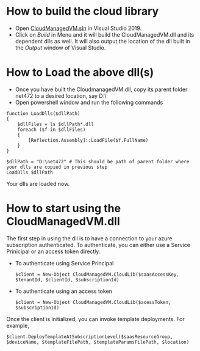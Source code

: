 # How to build the cloud library
* Open [CloudManagedVM.sln](https://github.com/Azure-Samples/azure-stack-edge-deploy-vms/blob/master/dotnetSamples/CloudManaged/CloudManagedVM/CloudManagedVM.sln) in Visual Studio 2019.
* Click on *Build* in Menu and it will build the CloudManagedVM.dll and its dependent dlls as well.
  It will also output the location of the dll built in the *Output* window of Visual Studio.
  
# How to Load the above dll(s)
* Once you have built the CloudmanagedVM.dll, copy its parent folder net472 to a desired location, say D:\
* Open powershell window and run the following commands
```
function LoadDlls($dllPath)
{
    $dllFiles = ls $dllPath*.dll
    foreach ($f in $dllFiles)
    {
        [Reflection.Assembly]::LoadFile($f.FullName)
    }
}

$dllPath = "D:\net472" # This should be path of parent folder where your dlls are copied in previous step
LoadDlls $dllPath
```
Your dlls are loaded now.

# How to start using the CloudManagedVM.dll
The first step in using the dll is to have a connection to your azure subscription authenticated.
To authenticate, you can either use a Service Prinicipal or an access token directly.
* To authenticate using Service Principal
  ```
  $client = New-Object CloudManagedVM.CloudLib($saasAccessKey, $tenantId, $clientId, $subscriptionId)
  ```
* To authenticate using an access token
  ```
  $client = New-Object CloudManagedVM.CloudLib($acessToken, $subscriptionId)
  ```
  
Once the client is initialized, you can invoke template deployments. For example,
```
$client.DeployTemplateAtSubscriptionLevel($saasResourceGroup, $deviceName, $templateFilePath, $templateParamsFilePath, $location)
```

